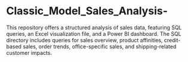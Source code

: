 # Classic_Model_Sales_Analysis-
This repository offers a structured analysis of sales data, featuring SQL queries, an Excel visualization file, and a Power BI dashboard. The SQL directory includes queries for sales overview, product affinities, credit-based sales, order trends, office-specific sales, and shipping-related customer impacts.
